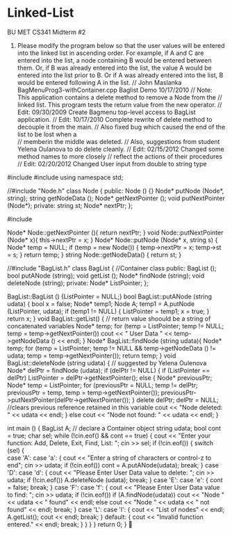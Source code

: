 # Linked-List
BU MET CS341 Midterm #2

1.	 Please modify the program below so that the user values will be entered into the linked list in ascending order.  For example, if A and C are entered into the list, a node containing B would be entered between them. Or, if B was already entered into the list, the value A would be entered into the list prior to B.  Or if A was already entered into the list, B would be entered following A in the list.
// John Maslanka  BagMenuProg3-withContainer.cpp Baglist Demo  10/17/2010
// Note: This application contains a delete method to remove a Node from the 
//       linked list. This program tests the return value from the new operator.
// Edit: 09/30/2009 Create Bagmenu top-level access to BagList application.
// Edit: 10/17/2010 Complete rewrite of delete method to decouple it from the main. 
//		Also fixed bug which caused the end of the list to be lost when a   
//			memberin the middle was deleted. 
//          Also, suggestions from student Yelena Oulanova to do delete cleanly.
// Edit: 02/15/2012 Changed some method names to more closely 
//			reflect the actions of their procedures
// Edit: 02/20/2012 Changed User input from double to string type

#include <string>
#include <iostream>
using namespace std;

//#include "Node.h"
class Node {
public:
	Node () {}
	Node* putNode (Node*, string);
	string getNodeData ();
	Node* getNextPointer ();
	void putNextPointer (Node*);
private:
	string st;
	Node* nextPtr;
};

#include <cstdlib>

Node* Node::getNextPointer (){
	return nextPtr;
}
void Node::putNextPointer (Node* x){
	this->nextPtr = x;
}
Node* Node::putNode (Node* x, string s) {
	Node* temp = NULL;
	if (temp = new Node()) {
		temp->nextPtr = x;
		temp->st = s;
	}
	return temp;
}
string Node::getNodeData() {
	return st;
}

//#include "BagList.h"
class BagList {  //Container class
public:
	BagList ();
	bool putANode (string);
	void getList ();
	Node* findNode (string);
	void  deleteNode (string);
private:
	Node* ListPointer;
};


BagList::BagList () 
	{ListPointer = NULL;}
bool BagList::putANode (string udata) {
	bool x = false;
	Node* temp1;
	Node A;
	temp1 = A.putNode (ListPointer, udata);
	if (temp1 != NULL)
	{	ListPointer = temp1;
		x = true;
	}
	return x;
}
void BagList::getList() { // return value shoould be a string of concatenated variables
	Node* temp;
	for (temp = ListPointer; temp != NULL;
			temp = temp->getNextPointer()) 
		cout << " User Data " << temp->getNodeData () << endl;
}
Node* BagList::findNode (string udata){
	Node* temp;
	for (temp = ListPointer; temp != NULL && temp->getNodeData () != udata; 
		       temp = temp->getNextPointer());
	return temp;
}
void BagList::deleteNode (string udata) {  // suggested by Yelena Oulenova
	Node* delPtr = findNode (udata); 
	if (delPtr != NULL) {
		if (ListPointer == delPtr)
			ListPointer = delPtr->getNextPointer();
		else { Node* previousPtr; 
			Node* temp = ListPointer; 
			for (previousPtr = NULL; temp != delPtr; 
				previousPtr = temp, temp = temp->getNextPointer());
			previousPtr->putNextPointer(delPtr->getNextPointer());
		}
		delete delPtr;
		delPtr = NULL; //clears previous reference retained in this variable
		cout << "Node deleted: " << udata << endl;
	}
	else
		cout << "Node not found: " << udata << endl;
}

int main () {
    BagList A;  // declare a Container object
    string udata;
	bool cont = true;
    char sel;
    while (!cin.eof() && cont == true) {
	cout << "Enter your function: Add, Delete, Exit, Find, List: ";
	cin >> sel;
	if (!cin.eof()) {
	    switch (sel) {		
		case 'A': case 'a': {
		    cout << "Enter a string of characters or control-z to end";
		    cin >> udata;
		    if (!cin.eof())
cont = A.putANode(udata);
		    break;
		}
		case 'D': case 'd': { 
			cout << "Please Enter User Data value to delete: ";
			cin >> udata;
			if (!cin.eof()) 
				A.deleteNode (udata);
			break;
			}
		case 'E': case 'e': {
			cont = false;
			break;
			}
		case 'F': case 'f': {
			cout << "Please Enter User Data value to find: ";
			cin >> udata;
			if (!cin.eof()) 
				if (A.findNode(udata))
cout << "Node " << udata << " found" << endl;
				else
cout << "Node " << udata << " not found" << endl; 
			break;
			}
		case 'L': case 'l': {
			cout << "List of nodes" << endl;
			A.getList();
			cout << endl;
			break;
			}
		default: {
			cout << "Invalid function entered." << endl;
			break;
			 }
		   }
	    }
	}
	return 0;
}

